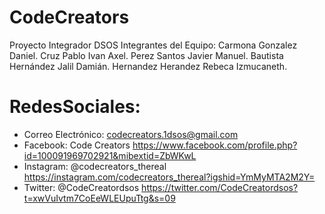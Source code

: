 # CodeCreators
Proyecto Integrador DSOS
Integrantes del Equipo:
  Carmona Gonzalez Daniel.
  Cruz Pablo Ivan Axel.
  Perez Santos Javier Manuel.
  Bautista Hernández Jalil Damián.
  Hernandez Herandez Rebeca Izmucaneth.
  
# RedesSociales:
* Correo Electrónico: codecreators.1dsos@gmail.com
* Facebook: Code Creators https://www.facebook.com/profile.php?id=100091969702921&mibextid=ZbWKwL
* Instagram: @codecreators_thereal https://instagram.com/codecreators_thereal?igshid=YmMyMTA2M2Y=
* Twitter: @CodeCreatordsos https://twitter.com/CodeCreatordsos?t=xwVuIvtm7CoEeWLEUpuTtg&s=09

